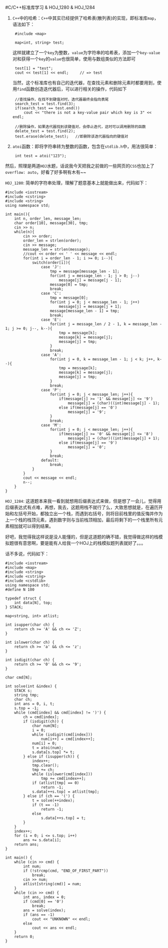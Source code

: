 #C/C++标准库学习 & HOJ_1280 & HOJ_1284  

1. ```C++```中的哈希：```C++```中其实已经提供了哈希表(散列表)的实现，即标准库```map```，语法如下：
	
		#include <map>
		
		map<int, string> test;
	
	这样就建立了一个```key```为整数，```value```为字符串的哈希表，添加一个```key-value```对和获得一个```key```的```value```也很简单，使用与数组类似的方法即可
		
		test[1] = "test";
		cout << test[1] << endl;     // => test
		
	当然，这个标准库也有自己的迭代器，在查找元素和删除元素时都要用到，使用```find```函数创造迭代器后，可以进行相关的操作，代码如下  

        //查找操作，在找不到键值对时，迭代器最终会指向表尾	    
        search_test = test.find(3);
        if(search_test == test.end())
            cout << "there is not a key-value pair which key is 3" << endl;
        	
        //删除操作，如果迭代器找到该键值对，会停止迭代，这时可以调用删除的函数
        delete_test = test.find(2);
        test.erase(delete_test);   //即删除该迭代器指向的键值对
        
2. ```atoi```函数：即将字符串转为整数的函数，包含在```stdlib.h```中，用法很简单：

		int test = atoi("123");
		
然后，照理是两道```HOJ```水题，话说我今天把我之前做的一些网页的```CSS```也加上了```overflow: auto```，好看了好多啊有木有~~

```HOJ_1280```: 简单的字符串处理，理解了题意基本上就能做出来，代码如下：  

	#include <iostream>
	#include <cstring>
	#include <string>
	using namespace std;

	int main(){
  		int n, order_len, message_len;
  		char order[10], message[30], tmp;
  		cin >> n;
  		while(n){
    		cin >> order;
    		order_len = strlen(order);
    		cin >> message;
    		message_len = strlen(message);
    		//cout << order << ' ' << message << endl;
    		for(int i = order_len - 1; i >= 0; i--){
      			switch(order[i]){
        			case 'J':
          				tmp = message[message_len - 1];
          				for(int j = message_len - 1; j > 0; j--)
            				message[j] = message[j - 1];
          				message[0] = tmp;
          				break;
        			case 'C':
          				tmp = message[0];
          				for(int j = 0; j < message_len - 1; j++)
            				message[j] = message[j + 1];
          				message[message_len - 1] = tmp;
          				break;
        			case 'E':
          				for(int j = message_len / 2 - 1, k = message_len - 1; j >= 0; j--, k--){
            				tmp = message[k];
            				message[k] = message[j];
            				message[j] = tmp;
          				}
          				break;
        			case 'A':
          				for(int j = 0, k = message_len - 1; j < k; j++, k--){
            				tmp = message[k];
            				message[k] = message[j];
            				message[j] = tmp;
          				}
          				break;
        			case 'P':
          				for(int j = 0; j < message_len; j++){
            				if(message[j] >= '1' && message[j] <= '9')
              					message[j] = (char)((int)message[j] - 1);
            				else if(message[j] == '0')
              					message[j] = '9';
          				}
          				break;
        			case 'M':
          				for(int j = 0; j < message_len; j++){
            				if(message[j] >= '0' && message[j] <= '8')
              					message[j] = (char)((int)message[j] + 1);
            				else if(message[j] == '9')
              					message[j] = '0';
          				}
          				break;
        			default:
          				break;
      			}
    		}
    		cout << message << endl;
    		n--;
  		}
	}  
	
```HOJ_1284```: 这道题本来我一看到就想用后缀表达式来做，但是想了一会儿，觉得用后缀表达式有点难，再想，我去，这题用栈不就行了么，大致思想就是，在遍历开始和左括号开始，都独立出一个栈，而遇到右括号，则将目前栈里的值反悔并作为上一个栈的栈顶元素，遇到数字则与当前栈顶相加，最后将剩下的一个栈里所有元素相加就可以得到结果。  

好吧，我觉得我这样说是没人能懂的，但是这道题的确不错，我觉得做这样的栈模拟题很有意思啊，要是能有人给我一个HOJ上的栈模拟题列表就好了。。。  

话不多说，代码如下：

	#include <iostream>
	#include <map>
	#include <string>
	#include <cstring>
	#include <cstdlib>
	using namespace std;
	#define N 100

	typedef struct {
	  	int data[N], top;
	} STACK;

	map<string, int> atlist;

	int isupper(char ch) {
  		return ch >= 'A' && ch <= 'Z';
	}

	int islower(char ch) {
  		return ch >= 'a' && ch <= 'z';
	}

	int isdigit(char ch) {
  		return ch >= '0' && ch <= '9';
	}

	char cmd[N];

	int solve(int &index) {
  		STACK s;
  		string tmp;
  		char ch;
  		int ans = 0, i, t;
  		s.top = -1;
  		while (cmd[index] && cmd[index] != ')') {
    		ch = cmd[index];
    		if (isdigit(ch)) {
      			char num[N];
      			i = 0;
      			while (isdigit(cmd[index]))
        			num[i++] = cmd[index++];
      			num[i] = 0;
      			t = atoi(num);
      			s.data[s.top] *= t;
    		} else if (isupper(ch)) {
      			index++;
      			tmp.clear();
      			tmp += ch;
      			while (islower(cmd[index]))
        			tmp += cmd[index++];
      			if (atlist[tmp] == 0)
        			return -1;
      			s.data[++s.top] = atlist[tmp];
    		} else if (ch == '(') {
      			t = solve(++index);
      			if (t == -1)
        			return -1;
      			else
        			s.data[++s.top] = t;
    		}
  		}
  		index++;
  		for (i = 0; i <= s.top; i++)
    		ans += s.data[i];
  		return ans;
	}

	int main() {
  		while (cin >> cmd) {
    		int num;
    		if (!strcmp(cmd, "END_OF_FIRST_PART"))
      			break;
    		cin >> num;
    		atlist[string(cmd)] = num;
 	 	}
  		while (cin >> cmd) {
    		int ans, index = 0;
    		if (cmd[0] == '0')
      			break;
    		ans = solve(index);
    		if (ans == -1)
      			cout << "UNKNOWN" << endl;
    		else
      			cout << ans << endl;
  		}
  		return 0;
	}


